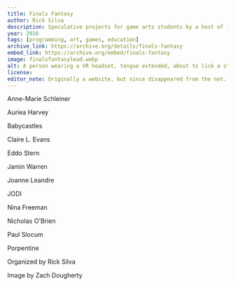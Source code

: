 ```yaml
---
title: Finals Fantasy
author: Rick Silva
description: Speculative projects for game arts students by a host of indie, DIY and experimental game designers and collectives.
year: 2016
tags: [programming, art, games, education]
archive_link: https://archive.org/details/finals-fantasy
embed_link: https://archive.org/embed/finals-fantasy
image: finalsfantasylead.webp
alt: A person wearing a VR headset, tongue extended, about to lick a stump in the forest.
license: 
editor_note: Originally a website, but since disappeared from the net. I really enjoy reading these, both as potential assignments as well as for their variety of creative ideas.
---
```


Anne-Marie Schleiner

Auriea Harvey

Babycastles

Claire L. Evans

Eddo Stern

Jamin Warren

Joanne Leandre

JODI

Nina Freeman

Nicholas O'Brien

Paul Slocum

Porpentine

Organized by Rick Silva

Image by Zach Dougherty

